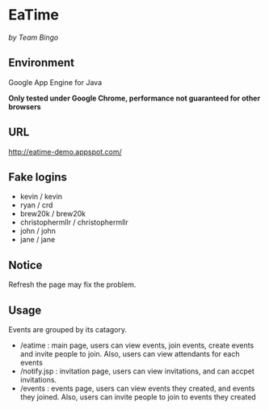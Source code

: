 # EaTime

*by Team Bingo*

## Environment

Google App Engine for Java

**Only tested under Google Chrome, performance not guaranteed for other browsers**

## URL

http://eatime-demo.appspot.com/

## Fake logins

* kevin / kevin
* ryan / crd
* brew20k / brew20k
* christophermllr / christophermllr
* john / john
* jane / jane

## Notice

Refresh the page may fix the problem.

## Usage

Events are grouped by its catagory.

* /eatime  :  main page, users can view events, join events, create events and invite people to join. Also, users can view attendants for each events
* /notify.jsp : invitation page, users can view invitations, and can accpet invitations.
* /events  : events page, users can view events they created, and events they joined. Also, users can invite people to join to events they created
